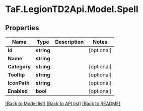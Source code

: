 
# TaF.LegionTD2Api.Model.Spell

## Properties

Name | Type | Description | Notes
------------ | ------------- | ------------- | -------------
**Id** | **string** |  | [optional] 
**Name** | **string** |  | 
**Category** | **string** |  | [optional] 
**Tooltip** | **string** |  | [optional] 
**IconPath** | **string** |  | [optional] 
**Enabled** | **bool** |  | [optional] 

[[Back to Model list]](../README.md#documentation-for-models)
[[Back to API list]](../README.md#documentation-for-api-endpoints)
[[Back to README]](../README.md)

